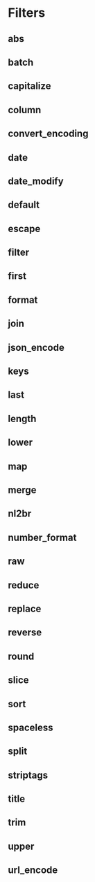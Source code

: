 # Filters


## abs

## batch

## capitalize

## column

## convert_encoding

## date

## date_modify

## default

## escape

## filter

## first

## format

## join

## json_encode

## keys

## last

## length

## lower

## map

## merge

## nl2br

## number_format

## raw

## reduce

## replace

## reverse

## round

## slice

## sort

## spaceless

## split

## striptags

## title

## trim

## upper

## url_encode
